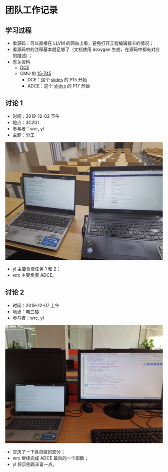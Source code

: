 # 团队工作记录
## 学习过程
- 看源码：可以直接在 LLVM 的网站上看，避免打开工程编辑器卡的情况；
- 看源码中的注释基本就足够了（文档使用 doxygen 生成，在源码中都有对应的描述）；
- 有关资料
    - [DCE]
    - CMU 的 [15-745]
        - DCE：这个 [slides] 的 P15 开始
        - ADCE：这个 [slides] 的 P17 开始

[DCE]: https://yunmingzhang.files.wordpress.com/2013/12/dcereport-2.pdf
[15-745]: https://www.cs.cmu.edu/afs/cs/academic/class/15745-s19/www/
[slides]: https://www.cs.cmu.edu/afs/cs/academic/class/15745-s12/public/lectures/L14-SSA-Optimizations-1up.pdf

## 讨论 1
- 时间：2019-12-02 下午
- 地点：3C201
- 参与者：wrc, yl
- 主题：分工

![discussion 1](figs/discuss1.jpg)

- yl 主要负责任务 1 和 2；
- wrc 主要负责 ADCE。

## 讨论 2
- 时间：2019-12-07 上午
- 地点：电三楼
- 参与者：wrc, yl

![discussion 2](figs/discuss2.jpg)

- 交流了一下各自做的部分；
- wrc 继续完成 ADCE 最后的一个函数；
- yl 将示例再丰富一点。
